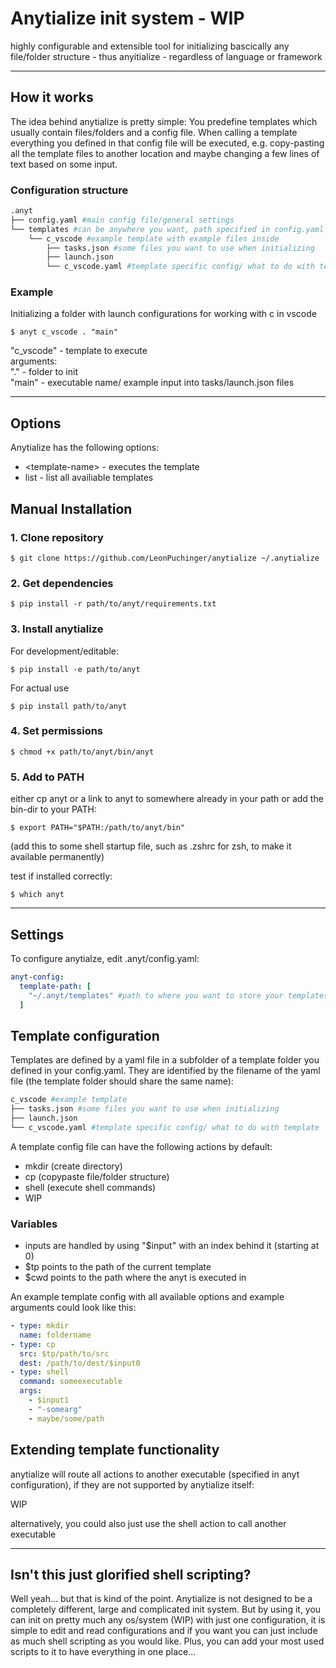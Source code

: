 # Anytialize init system - WIP

highly configurable and extensible tool for initializing bascically any file/folder structure - thus anyitialize - regardless of language or framework

---

## How it works

The idea behind anytialize is pretty simple: You predefine templates which usually contain files/folders and a config file. When calling a template everything you defined in that config file will be executed, e.g. copy-pasting all the template files to another location and maybe changing a few lines of text based on some input. 

### Configuration structure
```bash
.anyt
├── config.yaml #main config file/general settings
└── templates #can be anywhere you want, path specified in config.yaml
    └── c_vscode #example template with example files inside
        ├── tasks.json #some files you want to use when initializing
        ├── launch.json
        └── c_vscode.yaml #template specific config/ what to do with template
```

### Example

Initializing a folder with launch configurations for working with c in vscode
```shell
$ anyt c_vscode . "main"
```
"c_vscode"  - template to execute  
arguments:  
"."         - folder to init  
"main"      - executable name/ example input into tasks/launch.json files

---

## Options

Anytialize has the following options:
* \<template-name\> - executes the template
* list - list all availiable templates

## Manual Installation

### 1. Clone repository

```shell
$ git clone https://github.com/LeonPuchinger/anytialize ~/.anytialize
```

### 2. Get dependencies

```shell
$ pip install -r path/to/anyt/requirements.txt
```

### 3. Install anytialize

For development/editable:

```shell
$ pip install -e path/to/anyt
```

For actual use

```shell
$ pip install path/to/anyt
```

### 4. Set permissions
```shell
$ chmod +x path/to/anyt/bin/anyt
```

### 5. Add to PATH

either cp anyt or a link to anyt to somewhere already in your path or add the bin-dir to your PATH:

```shell
$ export PATH="$PATH:/path/to/anyt/bin"
```
(add this to some shell startup file, such as .zshrc for zsh, to make it available permanently)

test if installed correctly:
```shell
$ which anyt
```

---

## Settings

To configure anytialze, edit .anyt/config.yaml:
```yaml
anyt-config:
  template-path: [
    "~/.anyt/templates" #path to where you want to store your templates
  ]
```

## Template configuration

Templates are defined by a yaml file in a subfolder of a template folder you defined in your config.yaml. They are identified by the filename of the yaml file (the template folder should share the same name):

```bash
c_vscode #example template
├── tasks.json #some files you want to use when initializing
├── launch.json
└── c_vscode.yaml #template specific config/ what to do with template
```

A template config file can have the following actions by default:
* mkdir (create directory)
* cp (copypaste file/folder structure)
* shell (execute shell commands)
* WIP

### Variables

* inputs are handled by using "$input" with an index behind it (starting at 0)
* $tp points to the path of the current template
* $cwd points to the path where the anyt is executed in

An example template config with all available options and example arguments could look like this:

```yaml
- type: mkdir
  name: foldername
- type: cp
  src: $tp/path/to/src
  dest: /path/to/dest/$input0
- type: shell
  command: someexecutable
  args:
    - $input1
    - "-somearg"
    - maybe/some/path
```

## Extending template functionality

anytialize will route all actions to another executable (specified in anyt configuration), if they are not supported by anytialize itself:

WIP

alternatively, you could also just use the shell action to call another executable 

---

## Isn't this just glorified shell scripting?

Well yeah... but that is kind of the point. Anytialize is not designed to be a completely different, large and complicated init system. But by using it, you can init on pretty much any os/system (WIP) with just one configuration, it is simple to edit and read configurations and if you want you can just include as much shell scripting as you would like. Plus, you can add your most used scripts to it to have everything in one place...